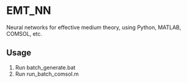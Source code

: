 # EMT_NN

Neural networks for effective medium theory, using Python, MATLAB, COMSOL, etc.

## Usage

1. Run batch_generate.bat
2. Run run_batch_comsol.m